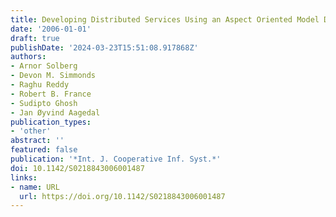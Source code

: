 ```yaml
---
title: Developing Distributed Services Using an Aspect Oriented Model Driven Framework
date: '2006-01-01'
draft: true
publishDate: '2024-03-23T15:51:08.917868Z'
authors:
- Arnor Solberg
- Devon M. Simmonds
- Raghu Reddy
- Robert B. France
- Sudipto Ghosh
- Jan Øyvind Aagedal
publication_types:
- 'other'
abstract: ''
featured: false
publication: '*Int. J. Cooperative Inf. Syst.*'
doi: 10.1142/S0218843006001487
links:
- name: URL
  url: https://doi.org/10.1142/S0218843006001487
---
```


